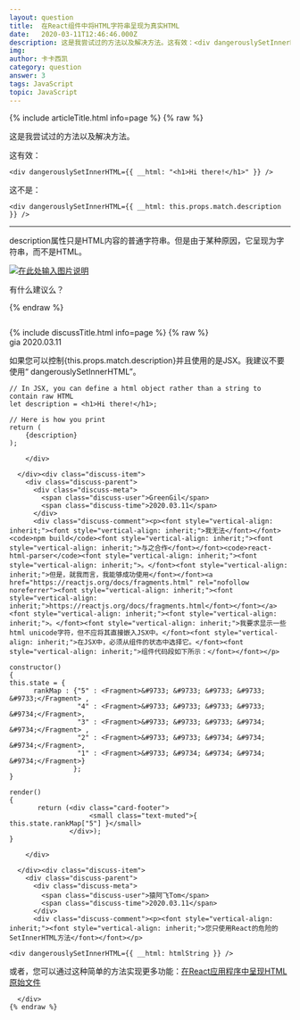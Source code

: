 ```yaml
---
layout: question
title:  在React组件中将HTML字符串呈现为真实HTML
date:   2020-03-11T12:46:46.000Z
description: 这是我尝试过的方法以及解决方法。这有效：<div dangerouslySetInnerHTML={{ __html  "<h1>Hi there...
img: 
author: 卡卡西凯
category: question
answer: 3
tags: JavaScript
topic: JavaScript
---
```

<div class="article-root">
  <div class="article">
    {% include articleTitle.html info=page %}
    {% raw %}
    <div class="article-content"><p><font style="vertical-align: inherit;"><font style="vertical-align: inherit;">这是我尝试过的方法以及解决方法。</font></font></p>

<p><font style="vertical-align: inherit;"><font style="vertical-align: inherit;">这有效：</font></font></p>

<pre><code>&lt;div dangerouslySetInnerHTML={{ __html: "&lt;h1&gt;Hi there!&lt;/h1&gt;" }} /&gt;
</code></pre>

<p><font style="vertical-align: inherit;"><font style="vertical-align: inherit;">这不是：</font></font></p>

<pre><code>&lt;div dangerouslySetInnerHTML={{ __html: this.props.match.description }} /&gt;
</code></pre>

<hr>

<p><font style="vertical-align: inherit;"><font style="vertical-align: inherit;">description属性只是HTML内容的普通字符串。</font><font style="vertical-align: inherit;">但是由于某种原因，它呈现为字符串，而不是HTML。</font></font></p>

<p><a href="https://www.samyoc.com//uploads/users/9993/images/thumbnails/1583930806346.png" data-src="https://www.samyoc.com//uploads/users/9993/images/1583930806346.png" rel="noreferrer"><img src="https://i.stack.imgur.com/cI25q.png" alt="在此处输入图片说明"></a></p>

<p><font style="vertical-align: inherit;"><font style="vertical-align: inherit;">有什么建议么？</font></font></p></div>
    {% endraw %}
  </div>
  <p style="height: 0;width:0;overflow: hidden;"> 第823篇《在React组件中将HTML字符串呈现为真实HTML》来自Winter(https://github.com/aiyld/aiyld.github.io)的站点</p>
  <div class="discuss-wrapper">
    {% include discussTitle.html info=page %}
    {% raw %}
    <div class="discuss-item">
        <div class="discuss-parent">
          <div class="discuss-meta">
            <span class="discuss-user">gia</span>
            <span class="discuss-time">2020.03.11</span>
          </div>
          <div class="discuss-comment"><p><font style="vertical-align: inherit;"><font style="vertical-align: inherit;">如果您可以控制{this.props.match.description}并且使用的是JSX。</font><font style="vertical-align: inherit;">我建议不要使用“ dangerouslySetInnerHTML”。</font></font></p>

<pre><code>// In JSX, you can define a html object rather than a string to contain raw HTML<font></font>
let description = &lt;h1&gt;Hi there!&lt;/h1&gt;;<font></font>
<font></font>
// Here is how you print<font></font>
return (<font></font>
    {description}<font></font>
);<font></font>
</code></pre></div>
        </div>
        
      </div><div class="discuss-item">
        <div class="discuss-parent">
          <div class="discuss-meta">
            <span class="discuss-user">GreenGil</span>
            <span class="discuss-time">2020.03.11</span>
          </div>
          <div class="discuss-comment"><p><font style="vertical-align: inherit;"><font style="vertical-align: inherit;">我无法</font></font><code>npm build</code><font style="vertical-align: inherit;"><font style="vertical-align: inherit;">与之合作</font></font><code>react-html-parser</code><font style="vertical-align: inherit;"><font style="vertical-align: inherit;">。</font><font style="vertical-align: inherit;">但是，就我而言，我能够成功使用</font></font><a href="https://reactjs.org/docs/fragments.html" rel="nofollow noreferrer"><font style="vertical-align: inherit;"><font style="vertical-align: inherit;">https://reactjs.org/docs/fragments.html</font></font></a><font style="vertical-align: inherit;"><font style="vertical-align: inherit;">。</font><font style="vertical-align: inherit;">我要求显示一些html unicode字符，但不应将其直接嵌入JSX中。</font><font style="vertical-align: inherit;">在JSX中，必须从组件的状态中选择它。</font><font style="vertical-align: inherit;">组件代码段如下所示：</font></font></p>

<pre><code>constructor() <font></font>
{<font></font>
this.state = {<font></font>
      rankMap : {"5" : &lt;Fragment&gt;&amp;#9733; &amp;#9733; &amp;#9733; &amp;#9733; &amp;#9733;&lt;/Fragment&gt; , <font></font>
                 "4" : &lt;Fragment&gt;&amp;#9733; &amp;#9733; &amp;#9733; &amp;#9733; &amp;#9734;&lt;/Fragment&gt;, <font></font>
                 "3" : &lt;Fragment&gt;&amp;#9733; &amp;#9733; &amp;#9733; &amp;#9734; &amp;#9734;&lt;/Fragment&gt; , <font></font>
                 "2" : &lt;Fragment&gt;&amp;#9733; &amp;#9733; &amp;#9734; &amp;#9734; &amp;#9734;&lt;/Fragment&gt;, <font></font>
                 "1" : &lt;Fragment&gt;&amp;#9733; &amp;#9734; &amp;#9734; &amp;#9734; &amp;#9734;&lt;/Fragment&gt;}<font></font>
                };<font></font>
}<font></font>
<font></font>
render() <font></font>
{<font></font>
       return (&lt;div class="card-footer"&gt;<font></font>
                    &lt;small class="text-muted"&gt;{ this.state.rankMap["5"] }&lt;/small&gt;<font></font>
               &lt;/div&gt;);<font></font>
}<font></font>
</code></pre></div>
        </div>
        
      </div><div class="discuss-item">
        <div class="discuss-parent">
          <div class="discuss-meta">
            <span class="discuss-user">猿阿飞Tom</span>
            <span class="discuss-time">2020.03.11</span>
          </div>
          <div class="discuss-comment"><p><font style="vertical-align: inherit;"><font style="vertical-align: inherit;">您只使用React的危险的SetInnerHTML方法</font></font></p>

<p><code>&lt;div dangerouslySetInnerHTML={{ __html: htmlString }} /&gt;</code></p>

<p><font style="vertical-align: inherit;"><font style="vertical-align: inherit;">或者，您可以通过这种简单的方法实现更多功能：</font></font><a href="https://www.4codev.com/react/render-the-html-raw-in-react-app-idpx6182013449177354385.html" rel="nofollow noreferrer"><font style="vertical-align: inherit;"><font style="vertical-align: inherit;">在React应用程序中呈现HTML原始文件</font></font></a></p></div>
        </div>
        
      </div>
    {% endraw %}
  </div>
<div>
